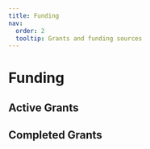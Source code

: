 ```yaml
---
title: Funding
nav:
  order: 2
  tooltip: Grants and funding sources
---
```


# <i class="fas fa-tools"></i>Funding

## Active Grants

## Completed Grants

